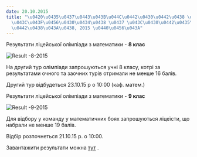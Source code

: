 ```yaml
---
date: 20.10.2015
title: "\u0420\u0435\u0437\u0443\u043B\u044C\u0442\u0430\u0442\u0438 \u043E\u043B\u0456\
  \u043C\u043F\u0456\u0430\u0434\u0438 \u0437 \u043C\u0430\u0442\u0435\u043C\u0430\
  \u0442\u0438\u043A\u0438, 2015 \u0440\u0456\u043A"
---
```

Результати ліцейської олімпіади з математики -
**8 клас**

![Result -8-2015](/files/результати-олімпіади-result-8-2015_497x365.jpg)

На другий тур олімпіади запрошуються учні 8 класу, котрі за результатами очного та заочних турів отримали не менше 16 балів.

Другий тур відбудеться 23.10.15 р о 10:00 (каф. матем.)

Результати ліцейської олімпіади з математики -
**9 клас**

![Result -9-2015](/files/результати-олімпіади-result-9-2015_500x319.jpg)

Для відбору у команду у математичних боях запрошуються ліцеїсти, що набрали не менше 19 балів.

Відбір розпочнеться 21.10.15 р. о 10:00.

Завантажити результати можна
[тут](/files/результати-олімпіади-результати-олімпіади-з-математики_2015.docx)
.